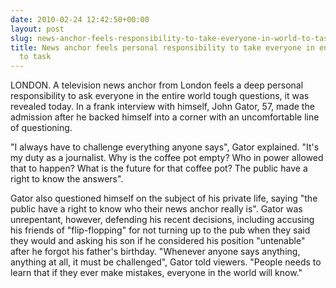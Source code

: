 ```yaml
---
date: 2010-02-24 12:42:50+00:00
layout: post
slug: news-anchor-feels-responsibility-to-take-everyone-in-world-to-task
title: News anchor feels personal responsibility to take everyone in entire world
  to task
---
```


LONDON. A television news anchor from London feels a deep personal responsibility to ask everyone in the entire world tough questions, it was revealed today. In a frank interview with himself, John Gator, 57, made the admission after he backed himself into a corner with an uncomfortable line of questioning.

<!--more-->

"I always have to challenge everything anyone says", Gator explained. "It's my duty as a journalist. Why is the coffee pot empty? Who in power allowed that to happen? What is the future for that coffee pot? The public have a right to know the answers".

Gator also questioned himself on the subject of his private life, saying "the public have a right to know who their news anchor really is". Gator was unrepentant, however, defending his recent decisions, including accusing his friends of "flip-flopping" for not turning up to the pub when they said they would and asking his son if he considered his position "untenable" after he forgot his father's birthday. "Whenever anyone says anything, anything at all, it must be challenged", Gator told viewers. "People needs to learn that if they ever make mistakes, everyone in the world will know."
